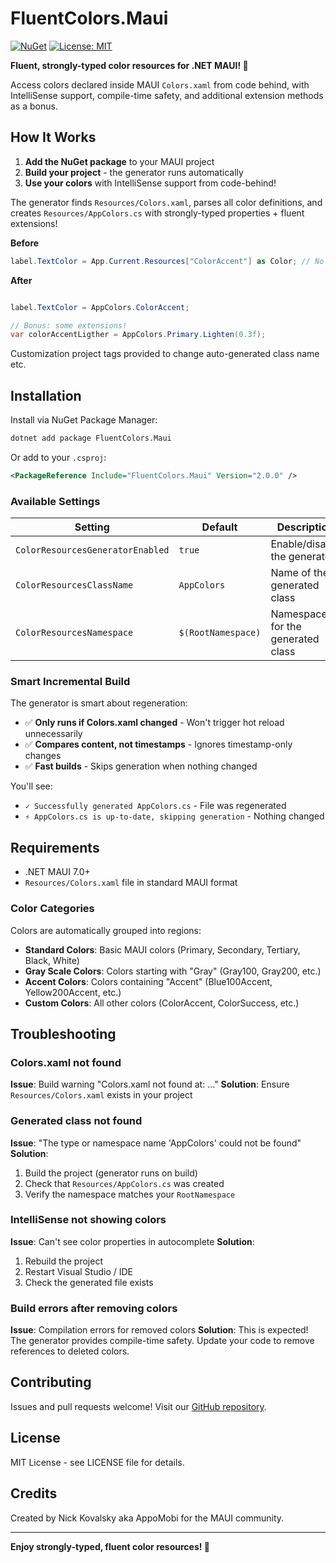 # FluentColors.Maui

[![NuGet](https://img.shields.io/nuget/v/FluentColors.Maui.svg)](https://www.nuget.org/packages/FluentColors.Maui/)
[![License: MIT](https://img.shields.io/badge/License-MIT-yellow.svg)](https://opensource.org/licenses/MIT)

**Fluent, strongly-typed color resources for .NET MAUI! 🎨**

Access colors declared inside MAUI `Colors.xaml` from code behind, with IntelliSense support, compile-time safety, and additional extension methods as a bonus.   

## How It Works

1. **Add the NuGet package** to your MAUI project
2. **Build your project** - the generator runs automatically
3. **Use your colors** with IntelliSense support from code-behind!

The generator finds `Resources/Colors.xaml`, parses all color definitions, and creates `Resources/AppColors.cs` with strongly-typed properties + fluent extensions!

**Before**  
```csharp
label.TextColor = App.Current.Resources["ColorAccent"] as Color; // No IntelliSense, runtime errors
```

**After** 
```csharp

label.TextColor = AppColors.ColorAccent; 

// Bonus: some extensions!
var colorAccentLigther = AppColors.Primary.Lighten(0.3f);
```

Customization project tags provided to change auto-generated class name etc.

## Installation

Install via NuGet Package Manager:

```bash
dotnet add package FluentColors.Maui
```

Or add to your `.csproj`:

```xml
<PackageReference Include="FluentColors.Maui" Version="2.0.0" />
```


### Available Settings

| Setting | Default | Description |
|---------|---------|-------------|
| `ColorResourcesGeneratorEnabled` | `true` | Enable/disable the generator |
| `ColorResourcesClassName` | `AppColors` | Name of the generated class |
| `ColorResourcesNamespace` | `$(RootNamespace)` | Namespace for the generated class |

### Smart Incremental Build

The generator is smart about regeneration:
- ✅ **Only runs if Colors.xaml changed** - Won't trigger hot reload unnecessarily
- ✅ **Compares content, not timestamps** - Ignores timestamp-only changes
- ✅ **Fast builds** - Skips generation when nothing changed

You'll see:
- `✓ Successfully generated AppColors.cs` - File was regenerated
- `⚡ AppColors.cs is up-to-date, skipping generation` - Nothing changed


## Requirements

- .NET MAUI 7.0+
- `Resources/Colors.xaml` file in standard MAUI format

### Color Categories
Colors are automatically grouped into regions:
- **Standard Colors**: Basic MAUI colors (Primary, Secondary, Tertiary, Black, White)
- **Gray Scale Colors**: Colors starting with "Gray" (Gray100, Gray200, etc.)
- **Accent Colors**: Colors containing "Accent" (Blue100Accent, Yellow200Accent, etc.)
- **Custom Colors**: All other colors (ColorAccent, ColorSuccess, etc.)

## Troubleshooting

### Colors.xaml not found
**Issue**: Build warning "Colors.xaml not found at: ..."
**Solution**: Ensure `Resources/Colors.xaml` exists in your project

### Generated class not found
**Issue**: "The type or namespace name 'AppColors' could not be found"
**Solution**:
1. Build the project (generator runs on build)
2. Check that `Resources/AppColors.cs` was created
3. Verify the namespace matches your `RootNamespace`

### IntelliSense not showing colors
**Issue**: Can't see color properties in autocomplete
**Solution**:
1. Rebuild the project
2. Restart Visual Studio / IDE
3. Check the generated file exists

### Build errors after removing colors
**Issue**: Compilation errors for removed colors
**Solution**: This is expected! The generator provides compile-time safety. Update your code to remove references to deleted colors.

## Contributing

Issues and pull requests welcome! Visit our [GitHub repository](https://github.com/taublast/FluentColors.Maui).

## License

MIT License - see LICENSE file for details.

## Credits

Created by Nick Kovalsky aka AppoMobi for the MAUI community.

---

**Enjoy strongly-typed, fluent color resources! 🎨**